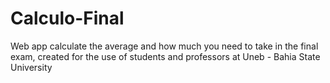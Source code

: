 # Calculo-Final
Web app calculate the average and how much you need to take in the final exam, created for the use of students and professors at Uneb - Bahia State University 

